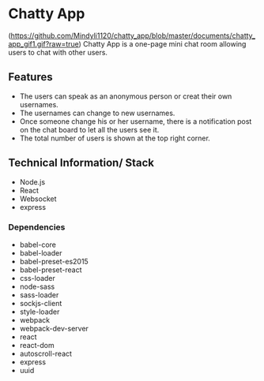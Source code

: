 # Chatty App
(https://github.com/Mindyli1120/chatty_app/blob/master/documents/chatty_app_gif1.gif?raw=true)
Chatty App is a one-page mini chat room allowing users to chat with other users.

## Features
- The users can speak as an anonymous person or creat their own usernames.
- The usernames can change to new usernames.
-  Once someone change his or her username, there is a notification post on the chat board to let all the users see it.
- The total number of users is shown at the top right corner.

## Technical Information/ Stack
- Node.js
- React
- Websocket
- express

### Dependencies
- babel-core
- babel-loader
- babel-preset-es2015
- babel-preset-react
- css-loader
- node-sass
- sass-loader
- sockjs-client
- style-loader
- webpack
- webpack-dev-server
- react
- react-dom
- autoscroll-react
- express
- uuid

